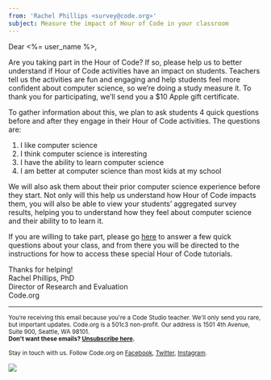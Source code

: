 ```yaml
---
from: 'Rachel Phillips <survey@code.org>'
subject: Measure the impact of Hour of Code in your classroom
---
```

Dear <%= user_name %>,

Are you taking part in the Hour of Code? If so, please help us to better understand if Hour of Code activities have an impact on students. Teachers tell us the activities are fun and engaging and help students feel more confident about computer science, so we’re doing a study measure it. To thank you for participating, we’ll send you a $10 Apple gift certificate. 

To gather information about this, we plan to ask students 4 quick questions before and after they engage in their Hour of Code activities. The questions are:

1. I like computer science
2. I think computer science is interesting
3. I have the ability to learn computer science
4. I am better at computer science than most kids at my school

We will also ask them about their prior computer science experience before they start. Not only will this help us understand how Hour of Code impacts them, you will also be able to view your students’ aggregated survey results, helping you to understand how they feel about computer science and their ability to to learn it.


If you are willing to take part, please go [here](https://goo.gl/forms/C1GItB6b40w2Qkp32) to answer a few quick questions about your class, and from there you will be directed to the instructions for how to access these special Hour of Code tutorials.


Thanks for helping! <br />Rachel Phillips, PhD
<br />Director of Research and Evaluation
<br />Code.org 


<hr>

<small>You’re receiving this email because you're a Code Studio teacher. We'll only send you rare, but important updates. Code.org is a 501c3 non-profit. Our address is 1501 4th Avenue, Suite 900, Seattle, WA 98101.</small> <br />
<small><strong>Don't want these emails? <a href="<%= unsubscribe_link %>">Unsubscribe here</a>.</strong></small></p>
<p><small>Stay in touch with us. Follow Code.org on
<a href="https://www.facebook.com/Code.org">Facebook</a>, <a href="https://twitter.com/codeorg">Twitter</a>, <a href="https://instagram.com/codeorg">Instagram</a>.
</small></p>

![](<%= tracking_pixel %>)